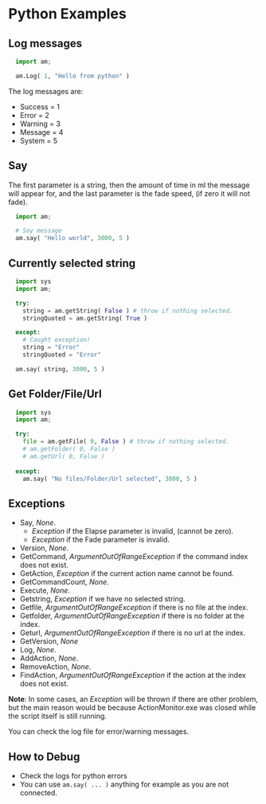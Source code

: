 # Python Examples

## Log messages

```python
  import am;

  am.Log( 1, "Hello from python" )
```

The log messages are:

- Success = 1
- Error = 2
- Warning = 3
- Message = 4
- System = 5

## Say

The first parameter is a string, then the amount of time in ml the message will appear for, and the last parameter is the fade speed, (if zero it will not fade).

```python
  import am;

  # Say message
  am.say( "Hello world", 3000, 5 )
```

## Currently selected string

```python
  import sys
  import am;

  try:
    string = am.getString( False ) # throw if nothing selected.
    stringQuoted = am.getString( True )

  except:
    # Caught exception!
    string = "Error"
    stringQuoted = "Error"

  am.say( string, 3000, 5 )
```

## Get Folder/File/Url

```python
  import sys
  import am;

  try:
    file = am.getFile( 0, False ) # throw if nothing selected.
    # am.getFolder( 0, False )
    # am.getUrl( 0, False )
  
  except:
    am.say( "No files/Folder/Url selected", 3000, 5 )
```

## Exceptions

- Say, *None*.
  - *Exception* if the Elapse parameter is invalid, (cannot be zero).
  - *Exception* if the Fade parameter is invalid.
- Version, *None*.
- GetCommand, *ArgumentOutOfRangeException* if the command index does not exist.
- GetAction, *Exception* if the current action name cannot be found.
- GetCommandCount, *None*.
- Execute, *None*.
- Getstring, *Exception* if we have no selected string.
- Getfile, *ArgumentOutOfRangeException* if there is no file at the index.
- Getfolder, *ArgumentOutOfRangeException* if there is no folder at the index.
- Geturl, *ArgumentOutOfRangeException* if there is no url at the index.
- GetVersion, *None*
- Log, *None*.
- AddAction, *None*.
- RemoveAction, *None*.
- FindAction, *ArgumentOutOfRangeException* if the action at the index does not exist.

**Note**: In some cases, an *Exception* will be thrown if there are other problem, but the main reason would be because ActionMonitor.exe was closed while the script itself is still running.

You can check the log file for error/warning messages.

## How to Debug

- Check the logs for python errors
- You can use `am.say( ... )` anything for example as you are not connected.